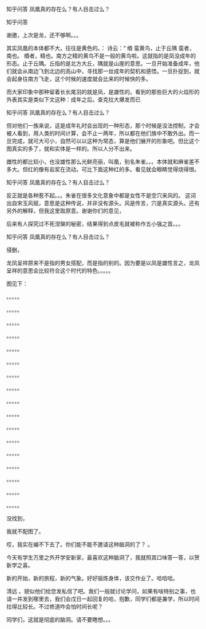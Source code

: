  
 知乎问答 凤凰真的存在么？有人目击过么？ 
 
 
 
 
 
 知乎问答 
 
 

 

 谢邀，上次是龙，还不够啊。。。 

 

 

 

 其实凤凰的本体都不大。往往是黄色的。： 诗云：“ 缗 蛮黄鸟，止于丘隅 蛮者，南也。 缗者，精也。南方之精的黄鸟不是一般的黄鸟啦。这就指的是凤没成年的形态。止于丘隅。丘指的是北方大丘，隅就是山崖的意思。一旦开始准备成年，他们就会从南边飞到北边的高山中，寻找那一丝成年的契机和感悟。一旦扑捉到，就会起身往南方飞走，这个时候的速度就会比来的时候快的多。

 

 而大家印象中那种留着长长尾羽的就是凤，是雄性的。看到的那些巨大的火焰形的外表其实是类似下文这种：成年之后。查克拉大爆发而已

 知乎问答 凤凰真的存在么？有人目击过么？ 

 但对他们一族来说，这是成年礼时会出现的一种形态，那个时候是没法控制，才会被人看到，用人类的时间计算，会不止一两年，所以都在他们族中不敢外出。而一旦完成，就可大可小，自然可以以这种为常态，算是他们展开的形象吧。但比这个图真实的多了，就和实体是一样的。所以人分不出来。

 

 雌性的都比较小，也没雄性那么光鲜亮丽，叫凰，别名朱雀。。。本体就和麻雀差不多大。但红的像有岩浆在流动。可比下面这种红的多。看见就会眼睛觉得烧得很。

 

 知乎问答 凤凰真的存在么？有人目击过么？ 

 反正就是各种惹不起。。。朱雀在很多文化意象中都是女性不是空穴来风的。 这词出自宋玉风赋，意思是这种传说，并非没有源头。风是传言，穴是真实源头。还有另外的解释，但我这里取原意。谢谢你们的意见， 

 

 后来有人探究过不死涅槃的秘密，结果得到点皮毛就被称作五小强之首。。。

 知乎问答 凤凰真的存在么？有人目击过么？ 

 侵删， 

 

 龙凤呈祥原来不是指的男女搭配，而是指的别的。因为要是以凤是雄性言之，龙凤呈祥的意思会比较符合这个时代的特色。。。。。

 

 图见下：

 。。。。。

 。。。。。

 。。。。。

 。。。。。

 。。。。。

 。。。。。

 。。。。。

 。。。。。

 。。。。。

 。。。。。

 。。。。。

 。。。。。

 。。。。。

 。。。。。

 。。。。。

 。。。。。

 。。。。。

 

 

 

 

 

 没找到， 

 

 我就不配图了。

 

 哎，我实在编不下去了。你们能不能不邀请这种脑洞的了？ 。

 

 今天有学生万里之外开学安新家，最喜欢这种脑洞了，我就照其口味答一答，以贺新学之喜。

 

 新的开始，新的旅程，新的气象。好好锻炼身体，该交作业了。哈哈哈。 

 

 

 清远 。貌似他们给您发私信了吧。我们一般就讨论学问，如果有啥特别之事，也请一并发到哪里去，我们会戊日一起回复的哈，抱歉，同学们都是兼学，所以时间拉得比较长。不过修道咋会怕时间长呢？ 

 

 同学们，这就是彻底的脑洞。请不要瞎想。。。 